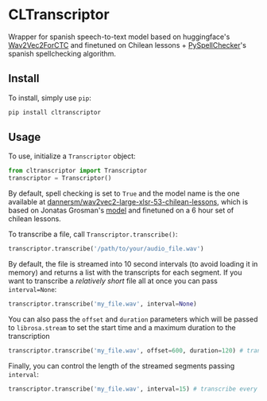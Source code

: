# CLTranscriptor

Wrapper for spanish speech-to-text model based on huggingface's [Wav2Vec2ForCTC](https://huggingface.co/transformers/model_doc/wav2vec2.html) and finetuned on Chilean lessons + [PySpellChecker](https://pyspellchecker.readthedocs.io/en/latest/)'s spanish spellchecking algorithm.

## Install
To install, simply use `pip`:

```python
pip install cltranscriptor
```
## Usage
To use, initialize a `Transcriptor` object:

```python
from cltranscriptor import Transcriptor
transcriptor = Transcriptor()
```
By default, spell checking is set to `True` and the model name is the one available at [dannersm/wav2vec2-large-xlsr-53-chilean-lessons](https://huggingface.co/dannersm/wav2vec2-large-xlsr-53-chilean-lessons), which is based on Jonatas Grosman's [model](https://huggingface.co/jonatasgrosman/wav2vec2-large-xlsr-53-spanish) and finetuned on a 6 hour set of chilean lessons.

To transcribe a file, call `Transcriptor.transcribe()`:
```python
transcriptor.transcribe('/path/to/your/audio_file.wav')
```
By default, the file is streamed into 10 second intervals (to avoid loading it in memory) and returns a list with the transcripts for each segment. If you want to transcribe a *relatively short* file all at once you can pass `interval=None`:
```python
transcriptor.transcribe('my_file.wav', interval=None)
```
You can also pass the `offset` and `duration` parameters which will be passed to `librosa.stream` to set the start time and a maximum duration to the transcription
```python
transcriptor.transcribe('my_file.wav', offset=600, duration=120) # transcribe 2 minutes of audio starting from minute 10
```
Finally, you can control the length of the streamed segments passing `interval`:
```python
transcriptor.transcribe('my_file.wav', interval=15) # transcribe every 15 seconds 
```
